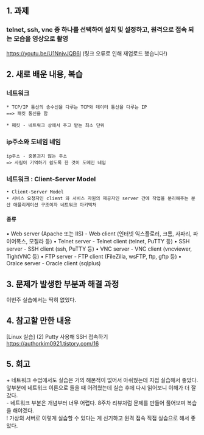 
## 1. 과제 
### telnet, ssh, vnc 중 하나를 선택하여 설치 및 설정하고, 원격으로 접속 되는 모습을 영상으로 촬영


  
https://youtu.be/U1NnjvJQB6I (링크 오류로 인해 재업로드 했습니다!)


  
  
  
    
## 2. 새로 배운 내용, 복습
### 네트워크 
~~~
* TCP/IP 통신의 송수신을 다루는 TCP와 데이터 통신을 다루는 IP   
==> 패킷 통신을 함

* 패킷 - 네트워크 상에서 주고 받는 최소 단위

~~~

### ip주소와 도네임 네임
~~~
ip주소 - 중볻괴지 않는 주소   
=> 사림이 기억하기 쉽도록 한 것이 도메인 네임  
~~~

### 네트워크 : Client-Server Model
~~~
• Client-Server Model
• 서비스 요청자인 client 와 서비스 자원의 제공자인 server 간에 작업을 분리해주는 분산 애플리케이션 구조이자 네트워크 아키텍처
~~~

#### 종류
• Web server (Apache 또는 IIS) - Web client (인터넷 익스플로러, 크롬, 사파리, 파이어폭스, 모질라 등)
• Telnet server - Telnet client (telnet, PuTTY 등)
• SSH server - SSH client (ssh, PuTTY 등)
• VNC server - VNC client (vncviewer, TightVNC 등)
• FTP server - FTP client (FileZilla, wsFTP, ftp, gftp 등)
• Oralce server - Oracle client (sqlplus)


## 3. 문제가 발생한 부분과 해결 과정
이번주 실습에서는 딱히 없었다.  



## 4. 참고할 만한 내용  
[Linux 실습] (2) Putty 사용해 SSH 접속하기  
https://authorkim0921.tistory.com/16  


## 5. 회고
\+ 네트워크 수업에서도 실습은 거의 해본적이 없어서 아쉬웠는데 지접 실습해서 좋았다. 앞부분에 네트워크 이론으로 들을 때 어려웠는데 실습 후에 다시 읽어보니 이해가 더 잘갔다.  
\- 네트워크 부분은 개념부터 너무 어렵다. 8주차 리뷰처럼 문제를 만들어 풀어보며 복습을 해야겠다.  
\! 가상의 서버로 이렇게 실습할 수 있다는 게 신기하고 원격 접속 직접 실습으로 해서 좋았다. 
